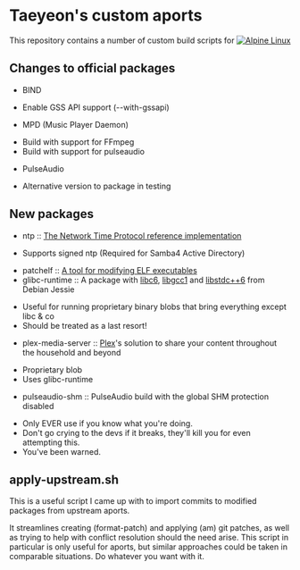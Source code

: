Taeyeon's custom aports
=======================

This repository contains a number of custom build scripts for [![Alpine Linux][alpine-logo]][alpine]

[alpine]: https://alpinelinux.org
[alpine-logo]: http://pkgs.alpinelinux.org/assets/alpinelinux-logo.svg

Changes to official packages
----------------------------
* BIND
 - Enable GSS API support (--with-gssapi)
* MPD (Music Player Daemon)
 - Build with support for FFmpeg
 - Build with support for pulseaudio
* PulseAudio
 - Alternative version to package in testing

New packages
------------
* ntp :: [The Network Time Protocol reference implementation][ntp]
 - Supports signed ntp (Required for Samba4 Active Directory)
* patchelf :: [A tool for modifying ELF executables][patchelf]
* glibc-runtime :: A package with [libc6][deb-libc6], [libgcc1][deb-libgcc1] and [libstdc++6][deb-libstdc++6] from Debian Jessie
 - Useful for running proprietary binary blobs that bring everything except libc & co
 - Should be treated as a last resort!
* plex-media-server :: [Plex][plex]'s solution to share your content throughout the household and beyond
 - Proprietary blob
 - Uses glibc-runtime
* pulseaudio-shm :: PulseAudio build with the global SHM protection disabled
 - Only EVER use if you know what you're doing.
 - Don't go crying to the devs if it breaks, they'll kill you for even attempting this.
 - You've been warned.

[ntp]: http://ntp.org
[patchelf]: https://nixos.org/patchelf.html
[deb-libc6]: https://packages.debian.org/jessie/libc6
[deb-libgcc1]: https://packages.debian.org/jessie/libgcc1
[deb-libstdc++6]: https://packages.debian.org/jessie/libstdc++6
[plex]: https://plex.tv

apply-upstream.sh
-----------------
This is a useful script I came up with to import commits to modified packages
from upstream aports.

It streamlines creating (format-patch) and applying (am) git patches,
as well as trying to help with conflict resolution should the need arise.
This script in particular is only useful for aports, but similar approaches
could be taken in comparable situations. Do whatever you want with it.

